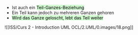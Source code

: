 
- Ist auch ein <mark style="background: #BBFABBA6;">Teil-Ganzes-Beziehung</mark> 
- Ein Teil kann jedoch zu mehreren Ganzen gehoren
- <mark style="background: #BBFABBA6;">Wird das Ganze geloscht, lebt das Teil weiter</mark>


![[ISS/Curs 2 - Introduction UML OCL/2.UML/0.images/18.png]]
